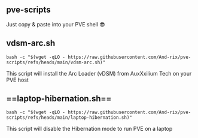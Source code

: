 ## pve-scripts
Just copy & paste into your PVE shell 😎


## vdsm-arc.sh
```shell
bash -c "$(wget -qLO - https://raw.githubusercontent.com/And-rix/pve-scripts/refs/heads/main/vdsm-arc.sh)"
```
This script will install the Arc Loader (vDSM) from AuxXxilium Tech on your PVE host


## ==laptop-hibernation.sh==
```shell
bash -c "$(wget -qLO - https://raw.githubusercontent.com/And-rix/pve-scripts/refs/heads/main/laptop-hibernation.sh)"
```
This script will disable the Hibernation mode to run PVE on a laptop
